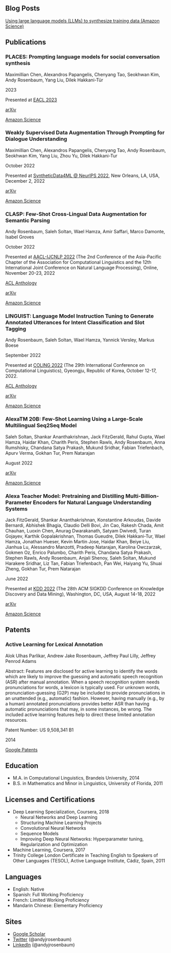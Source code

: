 ## Blog Posts

[Using large language models (LLMs) to synthesize training data (Amazon Science)](https://www.amazon.science/blog/using-large-language-models-llms-to-synthesize-training-data)

## Publications


### PLACES: Prompting language models for social conversation synthesis

Maximillian Chen, Alexandros Papangelis, Chenyang Tao, Seokhwan Kim, Andy Rosenbaum, Yang Liu, Dilek Hakkani-Tür

2023

Presented at [EACL 2023](https://2023.eacl.org/)

[arXiv](https://arxiv.org/abs/2302.03269)

[Amazon Science](https://www.amazon.science/publications/places-prompting-language-models-for-social-conversation-synthesis)

### Weakly Supervised Data Augmentation Through Prompting for Dialogue Understanding

Maximillian Chen, Alexandros Papangelis, Chenyang Tao, Andy Rosenbaum, Seokhwan Kim, Yang Liu, Zhou Yu, Dilek Hakkani-Tur

October 2022

Presented at [SyntheticData4ML @ NeurIPS 2022](https://www.syntheticdata4ml.vanderschaar-lab.com/), New Orleans, LA, USA, December 2, 2022

[arXiv](https://arxiv.org/abs/2210.14169)

[Amazon Science](https://www.amazon.science/publications/weakly-supervised-data-augmentation-through-prompting-for-dialogue-understanding)

### CLASP: Few-Shot Cross-Lingual Data Augmentation for Semantic Parsing

Andy Rosenbaum, Saleh Soltan, Wael Hamza, Amir Saffari, Marco Damonte, Isabel Groves

October 2022

Presented at [AACL-IJCNLP 2022](https://www.aacl2022.org/) (The 2nd Conference of the Asia-Pacific Chapter of the Association for Computational Linguistics and the 12th International Joint Conference on Natural Language Processing), Online, November 20-23, 2022

[ACL Anthology](https://aclanthology.org/2022.aacl-short.56/)

[arXiv](https://arxiv.org/abs/2210.07074)

[Amazon Science](https://www.amazon.science/publications/clasp-few-shot-cross-lingual-data-augmentation-for-semantic-parsing)

### LINGUIST: Language Model Instruction Tuning to Generate Annotated Utterances for Intent Classification and Slot Tagging

Andy Rosenbaum, Saleh Soltan, Wael Hamza, Yannick Versley, Markus Boese

September 2022

Presented at [COLING 2022](https://coling2022.org) (The 29th International Conference on Computational Linguistics), Gyeongju, Republic of Korea, October 12-17, 2022.

[ACL Anthology](https://aclanthology.org/2022.coling-1.18/)

[arXiv](https://arxiv.org/abs/2209.09900)

[Amazon Science](https://www.amazon.science/publications/linguist-language-model-instruction-tuning-to-generate-annotated-utterances-for-intent-classification-and-slot-tagging)

### AlexaTM 20B: Few-Shot Learning Using a Large-Scale Multilingual Seq2Seq Model

Saleh Soltan, Shankar Ananthakrishnan, Jack FitzGerald, Rahul Gupta, Wael Hamza, Haidar Khan, Charith Peris, Stephen Rawls, Andy Rosenbaum, Anna Rumshisky, Chandana Satya Prakash, Mukund Sridhar, Fabian Triefenbach, Apurv Verma, Gokhan Tur, Prem Natarajan

August 2022

[arXiv](https://arxiv.org/abs/2208.01448)

[Amazon Science](https://www.amazon.science/publications/alexatm-20b-few-shot-learning-using-a-large-scale-multilingual-seq2seq-model)

### Alexa Teacher Model: Pretraining and Distilling Multi-Billion-Parameter Encoders for Natural Language Understanding Systems

Jack FitzGerald, Shankar Ananthakrishnan, Konstantine Arkoudas, Davide Bernardi, Abhishek Bhagia, Claudio Delli Bovi, Jin Cao, Rakesh Chada, Amit Chauhan, Luoxin Chen, Anurag Dwarakanath, Satyam Dwivedi, Turan Gojayev, Karthik Gopalakrishnan, Thomas Gueudre, Dilek Hakkani-Tur, Wael Hamza, Jonathan Hueser, Kevin Martin Jose, Haidar Khan, Beiye Liu, Jianhua Lu, Alessandro Manzotti, Pradeep Natarajan, Karolina Owczarzak, Gokmen Oz, Enrico Palumbo, Charith Peris, Chandana Satya Prakash, Stephen Rawls, Andy Rosenbaum, Anjali Shenoy, Saleh Soltan, Mukund Harakere Sridhar, Liz Tan, Fabian Triefenbach, Pan Wei, Haiyang Yu, Shuai Zheng, Gokhan Tur, Prem Natarajan

June 2022

Presented at [KDD 2022](https://kdd.org/kdd2022/) (The 28th ACM SIGKDD Conference on Knowledge Discovery and Data Mining), Washington, DC, USA, August 14-18, 2022

[arXiv](https://arxiv.org/abs/2206.07808)

[Amazon Science](https://www.amazon.science/publications/alexa-teacher-model-pretraining-and-distilling-multi-billion-parameter-encoders-for-natural-language-understanding-systems)

## Patents

### Active Learning for Lexical Annotation

Alok Ulhas Parlikar, Andrew Jake Rosenbaum, Jeffrey Paul Lilly, Jeffrey Penrod Adams 

Abstract: Features are disclosed for active learning to identify the words which are likely to improve the guessing and automatic speech recognition (ASR) after manual annotation. When a speech recognition system needs pronunciations for words, a lexicon is typically used. For unknown words, pronunciation-guessing (G2P) may be included to provide pronunciations in an unattended (e.g., automatic) fashion. However, having manually (e.g., by a human) annotated pronunciations provides better ASR than having automatic pronunciations that may, in some instances, be wrong. The included active learning features help to direct these limited annotation resources.

Patent Number: US 9,508,341 B1

2014

[Google Patents](https://patents.google.com/patent/US9508341B1/en)

## Education

* M.A. in Computational Linguistics, Brandeis University, 2014
* B.S. in Mathematics and Minor in Linguistics, University of Florida, 2011

## Licenses and Certifications

* Deep Learning Specialization, Coursera, 2018
	* Neural Networks and Deep Learning
	* Structuring Machine Learning Projects
	* Convolutional Neural Networks
	* Sequence Models
	* Improving Deep Neural Networks: Hyperparameter tuning, Regularization and Optimization
* Machine Learning, Coursera, 2017
* Trinity College London Certificate in Teaching English to Speakers of Other Languages (TESOL), Active Language Institute, Cádiz, Spain, 2011

## Languages

* English: Native
* Spanish: Full Working Proficiency
* French: Limited Working Proficiency
* Mandarin Chinese: Elementary Proficiency

## Sites

* [Google Scholar](https://scholar.google.com/citations?user=r3HxDqAAAAAJ&hl=en)
* [Twitter](https://twitter.com/andyjrosenbaum) (@andyjrosenbaum)
* [LinkedIn](https://www.linkedin.com/in/andyjrosenbaum) (@andyjrosenbaum)
